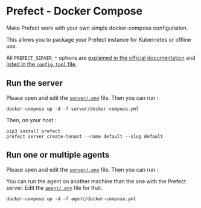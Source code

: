 # Prefect - Docker Compose

Make Prefect work with your own simple docker-compose configuration.

This allows you to package your Prefect instance for Kubernetes or offline use.

All `PREFECT_SERVER_*` options are [explained in the official documentation](https://docs.prefect.io/core/concepts/configuration.html#environment-variables) and [listed in the `config.toml` file](https://github.com/PrefectHQ/prefect/blob/master/src/prefect/config.toml).

## Run the server

Please open and edit the [`server/.env`](./server/.env) file. Then you can run :

```console
docker-compose up -d -f server/docker-compose.yml
```

Then, on your host :

```console
pip3 install prefect
prefect server create-tenant --name default --slug default
```

## Run one or multiple agents

Please open and edit the [`server/.env`](./server/.env) file. Then you can run :

You can run the agent on another machine than the one with the Prefect server. Edit the [`agent/.env`](./agent/.env) file for that.

```console
docker-compose up -d -f agent/docker-compose.yml
```
